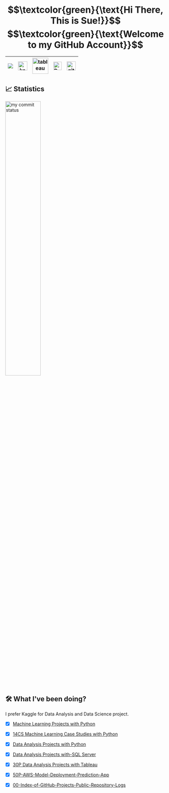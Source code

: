 # $$\textcolor{green}{\text{Hi There, This is Sue!}}$$ $$\textcolor{green}{\text{Welcome to my GitHub Account}}$$

| [![](https://img.shields.io/badge/linkedin-%230077B5.svg?&style=for-the-badge&logo=linkedin&logoColor=white)][Linkedin] | [<img src="https://www.kaggle.com/static/images/site-logo.svg" alt="kaggle" height="28.5"/>][kaggle] | [<img src="https://www.tableau.com/sites/default/files/2021-05/tableau_rgb_500x104.png" alt="tableau" height="50"/>][tableau] | [<picture><source media="(prefers-color-scheme: dark)" srcset="https://theme.zdassets.com/theme_assets/224203/4a55138e21ad44a9c72c8295181c79fe938a2ae6.svg" alt="kaggle" height="26"><img alt="Dark" src="https://cdn-static-1.medium.com/sites/medium.com/about/images/Medium-Logo-Black-RGB-1.svg" alt="kaggle" height="26"></picture>][medium] | [<img src="https://user-images.githubusercontent.com/94930605/160260064-ff3aa908-cbfd-4350-ab28-a26a0b7a1819.png" alt="github_pages" height="28.5"/>][github_pages] |
|:-:|:-:|:-:|:-:|:-:|


[Linkedin]: https://www.linkedin.com/in/sue-yavuz/ "LinkedIn"
[kaggle]: https://www.kaggle.com/sueyavuz "Kaggle Page"
[tableau]: https://public.tableau.com/app/profile/sueyavuz "Tableau Page"
[medium]: https://sue-yavuz.medium.com/ "Medium Page"
[github_pages]: https://sue-yavuz.github.io/ "GitHub Pages"

## 📈 Statistics
<p align="left">
<img src="https://github-readme-streak-stats.herokuapp.com/?user=sue-yavuz&theme=chartreuse-dark&show_icons=true" alt="my commit status" width="47%"  ---



 </p>
<p  > </p>






<!-- theme -->
<!-- 
![GitHub-Mark-Light](https://user-images.githubusercontent.com/3369400/139447912-e0f43f33-6d9f-45f8-be46-2df5bbc91289.png#gh-dark-mode-only)![GitHub-Mark-Dark](https://user-images.githubusercontent.com/3369400/139448065-39a229ba-4b06-434b-bc67-616e2ed80c8f.png#gh-light-mode-only)

[<picture><source media="(prefers-color-scheme: dark)" srcset="https://theme.zdassets.com/theme_assets/224203/4a55138e21ad44a9c72c8295181c79fe938a2ae6.svg" alt="kaggle" height="26"><img alt="Dark" src="https://cdn-static-1.medium.com/sites/medium.com/about/images/Medium-Logo-Black-RGB-1.svg" alt="kaggle" height="26"></picture>](link)

<picture>
  <source media="(prefers-color-scheme: dark)" srcset="https://raw.githubusercontent.com/stefanjudis/github-light-dark-image-example/main/dark.png">
  <img alt="Text changing depending on mode. Light: 'So light!' Dark: 'So dark!'" src="https://raw.githubusercontent.com/stefanjudis/github-light-dark-image-example/main/light.png">
</picture>
-->


<!-- Diagram -->
<!-- 
```mermaid
graph TD;
    A--\>B;
    A--\>C;
    B--\>D;
    C--\>D;
```
-->


<!-- Map -->
<!--
```geojson
{
  "type": "FeatureCollection",
  "features": [
    {
      "type": "Feature",
      "id": 1,
      "properties": {
        "ID": 0
      },
      "geometry": {
        "type": "Polygon",
        "coordinates": [
          [
              [-90,35],
              [-90,30],
              [-85,30],
              [-85,35],
              [-90,35]
          ]
        ]
      }
    }
  ]
}
```
-->





## 🛠 What I've been doing? 

I prefer Kaggle for Data Analysis and Data Science project.

- [x] [Machine Learning Projects with Python](https://github.com/sue-yavuz/Assingments/tree/master/ML-Projects)

- [x] [14CS Machine Learning Case Studies with Python](https://github.com/sue-yavuz/14CS-Machine-Learning-Case-Studies-with-Python/blob/master/README.md "Python Machine Learning Case Studies")

- [x] [Data Analysis Projects with Python](https://github.com/sue-yavuz/Data-Analysis-Projects-with-Python/blob/main/README.md "Python Data Analysis Projects")

- [x] [Data Analysis Projects with-SQL Server](https://github.com/sue-yavuz/20P-Data-Analysis-Projects-with-SQL-Server/blob/master/README.md "MSSQL Data Analysis Projects")

- [x] [30P Data Analysis Projects with Tableau](https://github.com/sue-yavuz/30P-Projects-Data-Analysis-with-Tableau/blob/master/README.md "Tableau Data Analysis Projects")

- [x] [50P-AWS-Model-Deployment-Prediction-App](https://github.com/sue-yavuz/50P-AWS-Model-Deployment-Prediction-App/blob/master/README.md "MSSQL Data Analysis Projects")

- [x] [00-Index-of-GitHub-Projects-Public-Repository-Logs](https://github.com/sue-yavuz/00-Index-of-GitHub-Projects-Public-Repository-Logs/blob/master/README.md "Repository-Logs")



